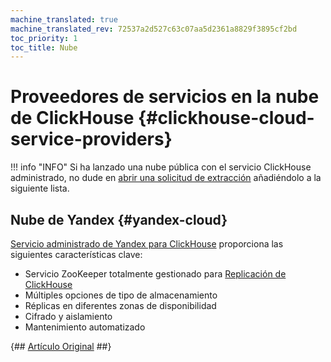 ```yaml
---
machine_translated: true
machine_translated_rev: 72537a2d527c63c07aa5d2361a8829f3895cf2bd
toc_priority: 1
toc_title: Nube
---
```


# Proveedores de servicios en la nube de ClickHouse {#clickhouse-cloud-service-providers}

!!! info "INFO"
    Si ha lanzado una nube pública con el servicio ClickHouse administrado, no dude en [abrir una solicitud de extracción](https://github.com/ClickHouse/ClickHouse/edit/master/docs/en/commercial/cloud.md) añadiéndolo a la siguiente lista.

## Nube de Yandex {#yandex-cloud}

[Servicio administrado de Yandex para ClickHouse](https://cloud.yandex.com/services/managed-clickhouse?utm_source=referrals&utm_medium=clickhouseofficialsite&utm_campaign=link3) proporciona las siguientes características clave:

-   Servicio ZooKeeper totalmente gestionado para [Replicación de ClickHouse](../engines/table_engines/mergetree_family/replication.md)
-   Múltiples opciones de tipo de almacenamiento
-   Réplicas en diferentes zonas de disponibilidad
-   Cifrado y aislamiento
-   Mantenimiento automatizado

{## [Artículo Original](https://clickhouse.tech/docs/en/commercial/cloud/) ##}
